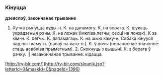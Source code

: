 ### Кінуцца
**дзеяслоў, закончанае трыванне**

1. Хутка рынуцца куды-н. К. на дапамогу. К. на ворага. К. шукаць украдзеныя рэчы. К. на ложак (імкліва легчы, сесці на ложак). К за кім-н. К. бегчы. К. дапамагаць. К. на шыю каму-н. Сабака кінууся пад ногі каму-н. (напаў на каго-н.). К. ў вочы (пераноснае значэнне: стаць асабліва прыметным). 2. Скокнуць з вышыні. К. з берага ў рэчку. || незакончанае трыванне: кідацца.

<a rel="author">[http://rv-blr.com/](http://rv-blr.com/slounik.jsp?letterId=0&maskId=0&pageId=1396)</a>

